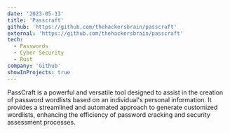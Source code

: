 ```yaml
---
date: '2023-05-13'
title: 'Passcraft'
github: 'https://github.com/thehackersbrain/passcraft'
external: 'https://github.com/thehackersbrain/passcraft'
tech:
  - Passwords
  - Cyber Security
  - Rust
company: 'Github'
showInProjects: true
---
```


PassCraft is a powerful and versatile tool designed to assist in the creation of password wordlists based on an individual's personal information. It provides a streamlined and automated approach to generate customized wordlists, enhancing the efficiency of password cracking and security assessment processes.

